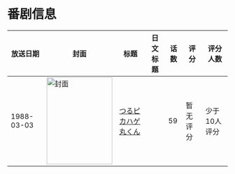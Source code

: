 # 番剧信息

|放送日期|封面|标题|日文标题|话数|评分|评分人数|
|---|---|---|---|---|---|---|
|1988-03-03|<img src="https://lain.bgm.tv/pic/cover/c/f0/78/188450_g5HOG.jpg" alt="封面" style="width:150px;height:200px;object-fit:cover;">|[つるピカハゲ丸くん](https://bangumi.tv/subject/188450)||59|暂无评分|少于10人评分|
